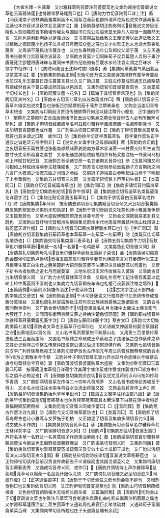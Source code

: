<!-- { "loadSidebar": true } -->
　　【大者名拜一名蔏藋　又尔雅释草购蔏蒌注蔏蒌蒌蒿也又集韵诸良切音章说文草也玉篇蔏陆蓫也博雅常蓼马尾蔏□也】□【唐韵力竹切音陆蔏□详上注】蔐【同荻淮南子说林训蔐苖类絮而不可爲絮注蔐荻也卽所谓芦花絮也说文作藡易萑苇注藡也本作荻详见荻字互见藡字注】蔑【唐韵莫结切正韵弥列切音篾说文劳目无精也人劳则蔑然晋书衞瓘传瓘女与国臣书曰先公名谥未显无异凡人每怪一国蔑然无言　又削也易剥卦剥牀以足蔑贞凶　又书君奭兹廸彝教文王蔑徳传以此道法敎文王以精微之德疏蔑小也扬子法言视日月而知众星之蔑也又小尔雅无也末也诗大雅丧乱蔑资　又周语不蔑民功注蔑弃也　又地名春秋隐元年公及邾仪父盟于蔑　又与灭通晋书张骏传江呉寂蔑余波莫及　又唐韵古音莫计切同昧荀子议兵篇楚人兵殆于垂沙唐蔑死注卽楚将唐昧昧与蔑同宋书武帝纪临朐有巨蔑水水经注袁宏谓之巨昧水　干禄字书俗作□】□【韵防同蔑晋王沈释时敖□道素】蔒【集韵同荤蔒蒿气蒸出貎互见荤蒿字注】蔓【唐韵集韵韵会正韵无贩切音万说文葛属诗郑风野有蔓草传蔓延也前汉礼乐志蔓蔓日茂注蔓蔓言其长久又广韵瓜蔓　又姓左传蔓成然通志氏族略楚有鬬成然食采于蔓曰蔓成然其后以邑爲氏　又集韵谟官切音谩蔓青菜也　又类篇莫半切枝长也】卜【唐韵同菔又薝卜花名】□【篇海于其切音伊禾茂也】防【集韵所两切音爽艸名】□【唐韵亲吉切音七草名似苏类篇或作□】蔕【唐韵都计切音帝玉篇草木缀实也说文当也张衡西京赋蔕倒茄于藻井注蔕果鼻也　又韵会当盖切音带草木根也　又集韵与□同前汉贾谊传细故蔕芥何足以疑注蔕芥小鲠也　正字通俗作□　按蔕芥之蔕颜师古音虿唐韵诸书皆丑迈切果鼻之蔕音帝音带古人必有所据未可非也】蔖【集韵才何切音醝蓾蔖草名可苴履尔雅释草蓾蔖疏蓾一名蔖卽蒯类也　又庄加切音查楚葵也或作蒩　又广韵采古切音□草死】□【集韵丁聊切音雕类篇草名菰蒋也其米谓之□葫　或作□】防【集韵徐羊切音祥类篇草名　按字彚作菜名正字通驳之诚是泛云俗字则非】□【说文古文毒字注见母部四画】蔗【唐韵韵会正韵之夜切音柘玉篇甘蔗也张衡南都赋诸蔗姜防南方草木状诸蔗一曰甘蔗交阯所生者围数寸长丈余断而食之甚甘　又与柘通楚辞招防胹鼈炮羔有柘浆些注柘一作蔗司马相如上林赋甘柘巴苴　又唐韵古音读诸甘蔗一名甘诸南北音异也】参【玉篇同薓又司马相如上林赋纷溶萷参注枝竦擢也　又广韵苏含切音毵参绥垂貎扬子方言荆扬之间凡言广大者谓之恒慨东瓯之间谓之参绥　又鹖冠子道端篇白参明起注白参于下明起于上参垂貎也　又集韵苏甘切音三义同　又类篇所斩切鬖上声苇初生者】□【类篇同□】□【唐韵仓历切音戚篇海草也】防【集韵同□】防【集韵多啸切音钓篇海草名】防【唐韵食伦切集韵船伦切音唇牛唇草】蔙【集韵随恋切音漩草名类篇蔙蕧花详蕧字注】□【集韵讫黠切音戛玉篇草名】□【集韵于求切音由玉篇草名或作□】防【唐韵集韵与苘同　按唐韵去颍切音顷集韵窥营切音倾又犬迥切音褧类篇麻属集韵絮属音义俱别未知孰是】蔚【唐韵于胃切音尉说文牡蒿也诗小雅匪莪伊蔚　又玉篇茺蔚也　又草木盛貎博雅蔚蔚茂也诗荟兮蔚兮　又韵会文深密貎易革卦其文蔚也　又唐韵古音纡物切音郁州名纲目集览蔚州本代地周宣帝置蓺林伐山杜甫诗上有蔚蓝天读作郁】□【唐韵似入切音习□茵水草博雅水苜□也】防【字汇同□】蔛【唐韵胡谷切音縠集韵石蔛药草也本草蔛草一名蔛菜一名蔛荣】防【类篇仄佳切草名地防也】□【集韵锄交切音巢类篇□麦草名】蔜【唐韵五劳切集韵牛刀切音敖草也尔雅释草蔜疏蔜一名一名蘩一名鸡肠草　又类篇鱼到切音傲义同】蔝【唐韵莫礼切集韵母礼切音米尔雅释草蔝蔜玉篇蔝子菜也】蒌【唐韵落侯切类篇韵会郎侯切正韵卢侯切音楼玉篇蒿属尔雅释草蒌蒿也诗周南言刈其蒌疏叶似艾正月根芽生茎正白生食之脃美楚辞大招呉酸蒿蒌不沾薄只注言爚蒌蒿以爲齑也　又贾子新书古者胎敎之道七月而就蒌室　又地名后汉王常传收散车入蒌谿　又唐韵古音力朱切音慺义同　又广韵力主切音缕草可烹鱼　又周礼冬官考工记注等爲萭蒌以运轮上轮中萭蒌则不匡刺也又集韵力九切音柳丧车饰也礼檀弓设蒌翣注棺之墙饰】【玉篇唐韵同葘前汉扬雄传洒沈于豁渎师古】
　　【注古灾字注见火部四画　韵学集成又音恣】蔟【唐韵韵会正韵千木切音簇说文行蚕蓐晋书左贵嫔传修成蚕蔟分茧理丝　又巢也周礼秋官蜇蔟氐注郑司农云蔟读爲爵蔟之蔟谓巢也　又韵会与簇同聚也攒也　又广韵仓奏切集韵干切音凑律名礼月令律中太蔟注太蔟言阳气大蔟逹于上也　又同簎张衡西京赋又蔟之搀捔注楚角切同簎】蔠【唐韵职戎切音终尔雅释草蔠葵蘩露见葵字注】□【唐韵与藤同详藤字注】蔡古文□【唐韵仓大切集韵类篇七盖切音防说文草也玉篇草芥也草际也　又论语臧文仲居蔡何晏注蔡国君之守出蔡地因以爲名焉　又山名书禹贡蔡蒙旅平疏蔡山名　又禹贡三百里蔡传蔡法也法三百里而差简　又国名书蔡仲之命疏成王命蔡叔之子践诸侯之位作蔡仲之命又姓史记蔡泽古作祭左传祭仲国语祭公谋父后汉书祭遵倛作蔡　又集韵七曷切音攃前汉李广利传昧蔡爲宛王又桑割切音萨放也左传昭元年周公杀管叔而蔡蔡叔韵会本作言放之若散米今作蔡　又韵补叶子例切音祭王褒九怀水跃兮余旌继以兮微蔡云旗兮电鹜倏忽兮容裔】蔢【唐韵薄波切音婆蔢防草木盛貎　又集韵歩卧切音□玉篇蔢□药草　按薄荷见本草纲目详荷字注其薄字或作菝或作番或作蔢或作□皆方书传写之譌不必拘泥也】蒋【唐韵卽良切集韵资良切音浆说文苽蒋前汉司马相如传蒋芧青薠　又广韵卽两切音桨左传僖二十四年凡蒋郉茅　又山名晋书成帝纪苏峻至于蒋山　又水名水经注涂水南与蒋谷水合流出蒋谿又姓　又韵会菰蒋亦作上声】防【唐韵吕卹切音律集韵始也草孚甲出也】□【篇海古文蜜字注详虫部八画】蔤【唐韵美毕切集韵莫笔切音密荷本也尔雅释草荷芙蕖其本蔤注茎下白蒻在泥中者何晏景福殿赋茄蔤倒植　又集韵觅笔切音蜜义同或作藌□】□【音同葬】葱【集韵葱古作葱注详九画】防【唐韵弋支切音夷草萎防也】□【类篇同□】茑【唐韵都了切音鸟寄生也诗小雅茑与女萝施于松柏　又正韵泥了切音袅集韵多啸切音钓义同　说文或从木作防】□【集韵莫狄切音觅草名】蔧【集韵旋芮切音彗草名尔雅释草葥王蔧详葥字注　又广韵徐醉切音遂义同】□【唐韵卢切集韵郎豆切音漏玉篇□芦药名本草一名野兰一名荚蒿结子作房类油麻而小】蔨【唐韵渠殒切音窘尔雅释草蔨鹿藿注今鹿豆也王磐野菜谱蔨野鹿豆　又广韵渠篆切音圏义同　又集韵同菌】蔩【集韵夷眞切音寅尔雅释草蔩菟瓜疏蔩苖及实似土瓜土瓜即王瓜也　又广韵以浅切音演又以脂切音夷义同】蔪【唐韵慈染切韵防疾染切音渐说文草相蔪苞也　又正韵师衔切读作芟前汉贾谊传故蔪去不义诸侯而虚其国注谓芟刈之　又集韵将廉切音尖蔪蔪麦秀　又锄咸切音谗义同　或作□】【唐韵幷弭切俾上声尔雅释草鼠莞疏莞草可以爲蓆一名鼠莞纤细似龙须　又广韵傍礼切音陛又必至切音庇义同　或作萆】□【正字通俗蕞字】蔫【唐韵于干切音焉说文菸也韵会物不鲜也　又增韵食物□也又集韵依言切义同　又正韵伊甸切音宴臭草也】防【集韵山巧切音稍藕细根者　又色角切音朔防櫂木无枝柯长而杀者　又篇海同矟】蔬【唐韵所切韵会山于切音疏说文菜也尔雅注凡草菜可食者通名爲蔬礼曲礼稻曰嘉蔬注稻菰蔬之属也　又尔雅释草蘧蔬注似土菌生菰草中又通疏周礼春官臣妾聚敛疏材　又通疎荀子富国篇荤菜百疎　又集韵爽举切音所粒也庄子天道篇鼠壤有余蔬】

